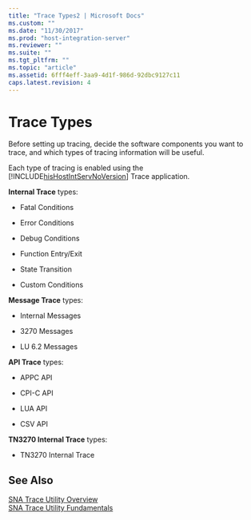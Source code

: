 ```yaml
---
title: "Trace Types2 | Microsoft Docs"
ms.custom: ""
ms.date: "11/30/2017"
ms.prod: "host-integration-server"
ms.reviewer: ""
ms.suite: ""
ms.tgt_pltfrm: ""
ms.topic: "article"
ms.assetid: 6fff4eff-3aa9-4d1f-986d-92dbc9127c11
caps.latest.revision: 4
---
```

# Trace Types
Before setting up tracing, decide the software components you want to trace, and which types of tracing information will be useful.  
  
 Each type of tracing is enabled using the [!INCLUDE[hisHostIntServNoVersion](../includes/hishostintservnoversion-md.md)] Trace application.  
  
 **Internal Trace** types:  
  
-   Fatal Conditions  
  
-   Error Conditions  
  
-   Debug Conditions  
  
-   Function Entry/Exit  
  
-   State Transition  
  
-   Custom Conditions  
  
 **Message Trace** types:  
  
-   Internal Messages  
  
-   3270 Messages  
  
-   LU 6.2 Messages  
  
 **API Trace** types:  
  
-   APPC API  
  
-   CPI-C API  
  
-   LUA API  
  
-   CSV API  
  
 **TN3270 Internal Trace** types:  
  
-   TN3270 Internal Trace  
  
## See Also  
 [SNA Trace Utility Overview](../HIS2010/sna-trace-utility-overview1.md)   
 [SNA Trace Utility Fundamentals](../HIS2010/sna-trace-utility-fundamentals2.md)